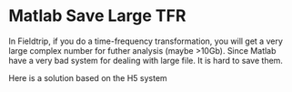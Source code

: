 # Matlab Save Large TFR

In Fieldtrip, if you do a time-frequency transformation, you will get a very large complex number for futher analysis (maybe >10Gb). Since Matlab have a very bad system for dealing  with large file. It is hard to save them.

Here is a solution based on the H5 system
